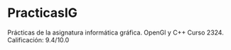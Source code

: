 # PracticasIG
Prácticas de la asignatura informática gráfica.
OpenGl y C++
Curso 2324.
Calificación: 9.4/10.0
